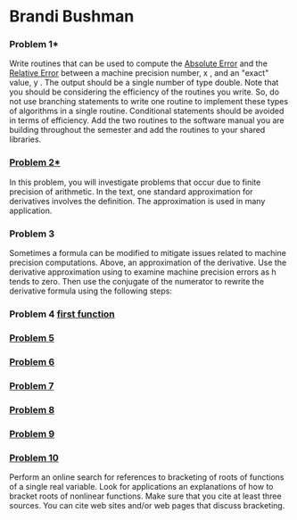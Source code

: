 # Brandi Bushman
### Problem 1*

Write routines that can be used to compute the 
[Absolute Error](https://github.com/brandibushman/Math-4610-USU-Keobbe/blob/master/Software%20Manual%20Folder/Absolute%20Error.md) and the [Relative Error](https://github.com/brandibushman/Math-4610-USU-Keobbe/blob/master/Software%20Manual%20Folder/Relative%20Error.md)
between a machine precision number, 
x
, and an "exact" value, 
y
. The output should be a single number of type double. Note that you should be considering the efficiency of the routines you write. So, do not use branching statements to write one routine to implement these types of algorithms in a single routine. Conditional statements should be avoided in terms of efficiency. Add the two routines to the software manual you are building throughout the semester and add the routines to your shared libraries.

### [Problem 2*](https://github.com/brandibushman/Math-4610-USU-Keobbe/blob/master/Practice/Maybe%20problem%202.2.md)

In this problem, you will investigate problems that occur due to finite precision of arithmetic. In the text, one standard approximation for derivatives involves the definition. The approximation is used in many application.


### Problem  3

Sometimes a formula can be modified to mitigate issues related to machine precision computations.
Above, an approximation of the derivative. Use the derivative approximation using to examine machine precision errors as 
h
 tends to zero. Then use the conjugate of the numerator to rewrite the derivative formula using the following steps:

### Problem 4 [first function](https://github.com/brandibushman/Math-4610-USU-Keobbe/blob/master/Software%20Manual%20Folder/Bisection%20Method.md)
 
### [Problem 5](https://github.com/brandibushman/Math-4610-USU-Keobbe/blob/master/Software%20Manual%20Folder/Bisection%20Method.md) 

### [Problem 6](https://github.com/brandibushman/Math-4610-USU-Keobbe/blob/master/Software%20Manual%20Folder/Newton's%20Method.md)
 
### [Problem 7](https://github.com/brandibushman/Math-4610-USU-Keobbe/blob/master/Software%20Manual%20Folder/Secant%20Method.md)

### [Problem 8](https://github.com/brandibushman/Math-4610-USU-Keobbe/tree/master/Software%20Manual%20Folder)

### [Problem 9](https://github.com/brandibushman/Math-4610-USU-Keobbe/blob/master/Software%20Manual%20Folder/Secant%20Method.md)

### [Problem 10](https://github.com/brandibushman/Math-4610-USU-Keobbe/blob/master/Practice/Prob%2010%20hw%202)
Perform an online search for references to bracketing of roots of functions of a single real variable. Look for applications an explanations of how to bracket roots of nonlinear functions. Make sure that you cite at least three sources. You can cite web sites and/or web pages that discuss bracketing.

